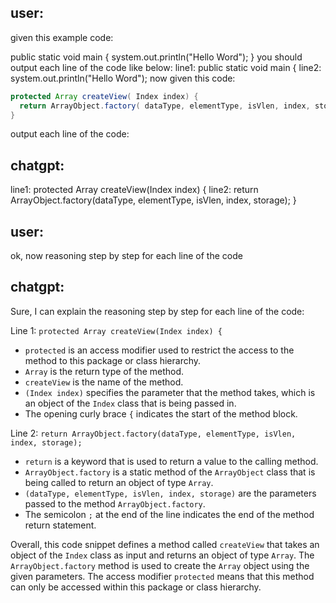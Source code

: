 

## user: 

given this example code: 

 public static void main { 
  system.out.println("Hello Word"); 
 } 
 you should output each line of the code like below: 
 line1: public static void main { 
  line2:      system.out.println("Hello Word");
 now given this code: 
  ```java
protected Array createView( Index index) {
    return ArrayObject.factory( dataType, elementType, isVlen, index, storage);
  }
```

  output each line of the code:

## chatgpt: 

line1: protected Array createView(Index index) {
line2:    return ArrayObject.factory(dataType, elementType, isVlen, index, storage);
}

## user: 

ok, now reasoning step by step for each line of the code

## chatgpt: 

Sure, I can explain the reasoning step by step for each line of the code:

Line 1: `protected Array createView(Index index) {`

- `protected` is an access modifier used to restrict the access to the method to this package or class hierarchy.
- `Array` is the return type of the method.
- `createView` is the name of the method.
- `(Index index)` specifies the parameter that the method takes, which is an object of the `Index` class that is being passed in.
- The opening curly brace `{` indicates the start of the method block.

Line 2: `return ArrayObject.factory(dataType, elementType, isVlen, index, storage);`

- `return` is a keyword that is used to return a value to the calling method.
- `ArrayObject.factory` is a static method of the `ArrayObject` class that is being called to return an object of type `Array`.
- `(dataType, elementType, isVlen, index, storage)` are the parameters passed to the method `ArrayObject.factory`.
- The semicolon `;` at the end of the line indicates the end of the method return statement.

Overall, this code snippet defines a method called `createView` that takes an object of the `Index` class as input and returns an object of type `Array`. The `ArrayObject.factory` method is used to create the `Array` object using the given parameters. The access modifier `protected` means that this method can only be accessed within this package or class hierarchy.